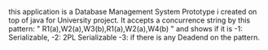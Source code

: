 this application is a Database Management System Prototype i created on top of java for University project.
It accepts a concurrence string by this pattern: "  R1(a),W2(a),W3(b),R1(a),W2(a),W4(b)  " and shows if it is -1: Serializable,
-2: 2PL Serializable -3: if there is any Deadend on the pattern.
